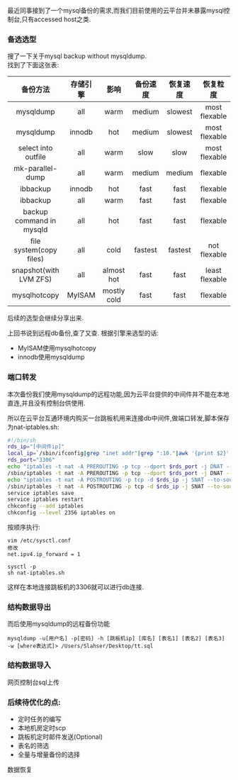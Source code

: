 最近同事接到了一个mysql备份的需求,而我们目前使用的云平台并未暴露mysql控制台,只有accessed host之类. 

### 备选选型 

搜了一下关于mysql backup without mysqldump.  
找到了下面这张表: 

|  备份方法 |   存储引擎 | 影响   | 备份速度 |   恢复速度 | 恢复粒度  |
| :-----: |:--------:| :-----:|:-----: |:--------:| :-----:|
| mysqldump  | all | warm | medium  | slowest | most flexable |
| mysqldump  | innodb | hot | medium  | slowest | most flexable |
| select into outfile | all | warm | slow  | slow | most flexable |
| mk-parallel-dump     | all | warm | medium  | medium | flexable |
| ibbackup    | innodb | hot | fast  | fast | flexable |
| ibbackup    | all | warm | fast  | fast | flexable |
| backup command in mysqld    | all | hot | fast  | fast | flexable |
| file system(copy files)    | all | cold | fastest  | fastest | not flexable |
| snapshot(with LVM ZFS)     | all | almost hot | fast  | fast | least flexable |
| mysqlhotcopy    | MyISAM | mostly cold | fast  | fast | flexable |

后续的选型会继续分享出来.

上回书说到远程db备份,查了又查.
根据引擎来选型的话: 

- MyISAM使用mysqlhotcopy
- innodb使用mysqldump

### 端口转发 

本次备份我们使用mysqldump的远程功能,因为云平台提供的中间件并不能在本地直连,并且没有控制台供使用.

所以在云平台互通环境内购买一台跳板机用来连接db中间件,做端口转发,脚本保存为nat-iptables.sh: 

```bash
#!/bin/sh
rds_ip="[中间件ip]"
local_ip=`/sbin/ifconfig|grep "inet addr"|grep ":10."|awk '{print $2}'|awk -F ':' '{print $2}'`
rds_port="3306"
echo "iptables -t nat -A PREROUTING -p tcp --dport $rds_port -j DNAT --to-destination $rds_ip"
/sbin/iptables -t nat -A PREROUTING -p tcp --dport $rds_port -j DNAT --to-destination $rds_ip
echo "iptables -t nat -A POSTROUTING -p tcp -d $rds_ip -j SNAT --to-source $local_ip"
/sbin/iptables -t nat -A POSTROUTING -p tcp -d $rds_ip -j SNAT --to-source $local_ip
service iptables save
service iptables restart
chkconfig --add iptables
chkconfig --level 2356 iptables on 
``` 

按顺序执行: 

```shell
vim /etc/sysctl.conf
修改
net.ipv4.ip_forward = 1

sysctl -p
sh nat-iptables.sh
``` 

这样在本地连接跳板机的3306就可以进行db连接. 

### 结构数据导出

而后使用mysqldump的远程备份功能 

```
mysqldump -u[用户名] -p[密码] -h [跳板机ip] [库名] [表名1] [表名2] [表名3] -w [where表达式]> /Users/Slahser/Desktop/tt.sql
``` 

### 结构数据导入 

网页控制台sql上传 

### 后续待优化的点:

- 定时任务的编写
- 本地机房定时scp
- 跳板机定时邮件发送(Optional)
- 表名的筛选
- 全量与增量备份的选择


数据恢复







